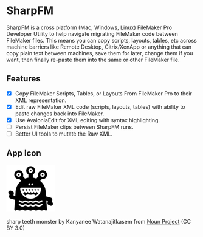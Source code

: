 # SharpFM

SharpFM is a cross platform (Mac, Windows, Linux) FileMaker Pro Developer Utility to help navigate migrating FileMaker code between FileMaker files. This means you can copy scripts, layouts, tables, etc across machine barriers like Remote Desktop, Citrix/XenApp or anything that can copy plain text between machines, save them for later, change them if you want, then finally re-paste them into the same or other FileMaker file.

## Features

- [x] Copy FileMaker Scripts, Tables, or Layouts From FileMaker Pro to their XML representation.
- [x] Edit raw FileMaker XML code (scripts, layouts, tables) with ability to paste changes back into FileMaker.
- [x] Use AvaloniaEdit for XML editing with syntax highlighting.
- [ ] Persist FileMaker clips between SharpFM runs.
- [ ] Better UI tools to mutate the Raw XML.

## App Icon

![Sharp FM](SharpFM.App/Assets/noun-sharp-teeth-monster-4226695.small.png)

sharp teeth monster by Kanyanee Watanajitkasem from [Noun Project](https://thenounproject.com/browse/icons/term/sharp-teeth-monster/) (CC BY 3.0)
